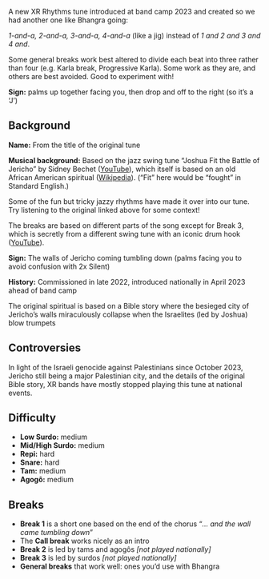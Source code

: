 A new XR Rhythms tune introduced at band camp 2023 and created so we had another one like Bhangra going:

*1-and-a, 2-and-a, 3-and-a, 4-and-a* (like a jig) instead of *1 and 2 and 3 and 4 and*.

Some general breaks work best altered to divide each beat into three rather than four (e.g. Karla break, Progressive Karla).
Some work as they are, and others are best avoided. Good to experiment with!

**Sign:** palms up together facing you, then drop and off to the right (so it’s a ‘J’)

## Background

**Name:** From the title of the original tune

**Musical background:** Based on the jazz swing tune “Joshua Fit the Battle of Jericho” by Sidney Bechet ([YouTube](https://www.youtube.com/watch?v=b2l8uW3CrGQ)), which itself is based on an old African American spiritual ([Wikipedia](https://en.wikipedia.org/wiki/Joshua_Fit_the_Battle_of_Jericho)). (“Fit” here would be “fought” in Standard English.)

Some of the fun but tricky jazzy rhythms have made it over into our tune. Try listening to the original linked above for some context!

The breaks are based on different parts of the song except for Break 3, which is secretly from a different swing tune with an iconic drum hook ([YouTube](https://www.youtube.com/watch?v=j9J5Zt2Obko)).

**Sign:** The walls of Jericho coming tumbling down (palms facing you to avoid confusion with 2x Silent)

**History:** Commissioned in late 2022, introduced nationally in April 2023 ahead of band camp

The original spiritual is based on a Bible story where the besieged city of Jericho’s walls miraculously collapse when the Israelites (led by Joshua) blow trumpets

## Controversies

In light of the Israeli genocide against Palestinians since October 2023, Jericho still being a major Palestinian city, and the details of the original Bible story, XR bands have mostly stopped playing this tune at national events.

## Difficulty

* **Low Surdo:** medium
* **Mid/High Surdo:** medium
* **Repi:** hard
* **Snare:** hard
* **Tam:** medium
* **Agogô:** medium

## Breaks

* **Break 1** is a short one based on the end of the chorus “*... and the wall came tumbling down*”
* The **Call break** works nicely as an intro
* **Break 2** is led by tams and agogôs *\[not played nationally\]*
* **Break 3** is led by surdos *\[not played nationally\]*
* **General breaks** that work well: ones you’d use with Bhangra
